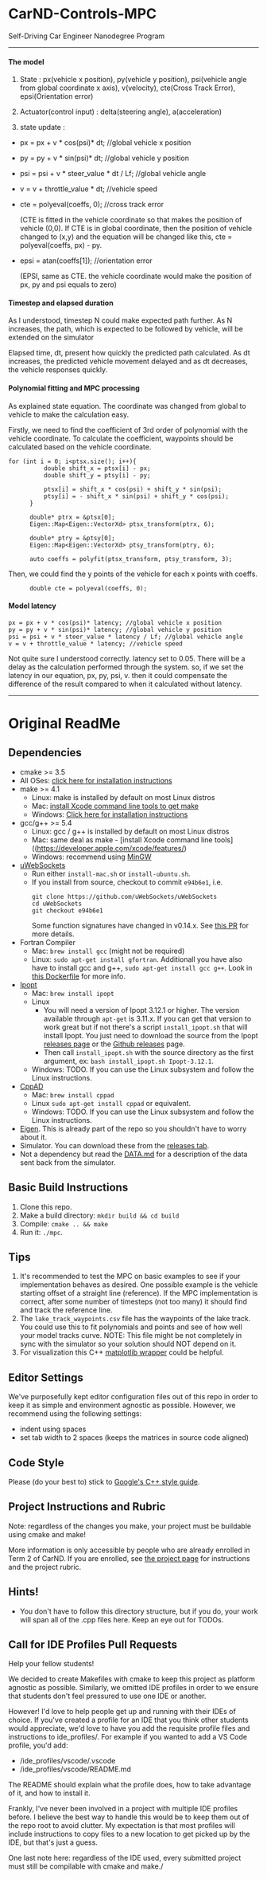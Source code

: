 # CarND-Controls-MPC
Self-Driving Car Engineer Nanodegree Program

---

#### The model
1. State : px(vehicle x position), py(vehicle y position), psi(vehicle angle from global coordinate x axis), v(velocity), cte(Cross Track Error), epsi(Orientation error)

2. Actuator(control input) :
delta(steering angle), a(acceleration)

3. state update :

  - px = px + v * cos(psi)* dt; //global vehicle x position

  - py = py + v * sin(psi)* dt; //global vehicle y position

  - psi = psi + v * steer_value * dt / Lf; //global vehicle angle

  - v = v + throttle_value * dt; //vehicle speed

  - cte = polyeval(coeffs, 0); //cross track error

    (CTE is fitted in the vehicle coordinate so that makes the position of vehicle (0,0). If CTE is in global coordinate, then the position of vehicle changed to (x,y) and the equation will be changed like this, cte = polyeval(coeffs, px) - py.

  - epsi = atan(coeffs[1]); //orientation error

    (EPSI, same as CTE. the vehicle coordinate would make the position of px, py and psi equals to zero)


#### Timestep and elapsed duration

As I understood, timestep N could make expected path further. As N increases, the path, which is expected to be followed by vehicle, will be extended on the simulator

Elapsed time, dt, present how quickly the predicted path calculated. As dt increases, the predicted vehicle movement delayed and as dt decreases, the vehicle responses quickly.


#### Polynomial fitting and MPC processing

As explained state equation. The coordinate was changed from global to vehicle to make the calculation easy.

Firstly, we need to find the coefficient of 3rd order of polynomial with the vehicle coordinate. To calculate the coefficient, waypoints should be calculated based on the vehicle coordinate.

    for (int i = 0; i<ptsx.size(); i++){
              double shift_x = ptsx[i] - px;
              double shift_y = ptsy[i] - py;

              ptsx[i] = shift_x * cos(psi) + shift_y * sin(psi);
              ptsy[i] = - shift_x * sin(psi) + shift_y * cos(psi);
          }

          double* ptrx = &ptsx[0];
          Eigen::Map<Eigen::VectorXd> ptsx_transform(ptrx, 6);

          double* ptry = &ptsy[0];
          Eigen::Map<Eigen::VectorXd> ptsy_transform(ptry, 6);

          auto coeffs = polyfit(ptsx_transform, ptsy_transform, 3);

Then, we could find the y points of the vehicle for each x points with coeffs.

          double cte = polyeval(coeffs, 0);

#### Model latency

    px = px + v * cos(psi)* latency; //global vehicle x position
    py = py + v * sin(psi)* latency; //global vehicle y position
    psi = psi + v * steer_value * latency / Lf; //global vehicle angle
    v = v + throttle_value * latency; //vehicle speed

Not quite sure I understood correctly.
latency set to 0.05. There will be a delay as the calculation performed through the system. so, if we set the latency in our equation, px, py, psi, v. then it could compensate the difference of the result compared to when it calculated without latency.

---
# Original ReadMe

## Dependencies

* cmake >= 3.5
 * All OSes: [click here for installation instructions](https://cmake.org/install/)
* make >= 4.1
  * Linux: make is installed by default on most Linux distros
  * Mac: [install Xcode command line tools to get make](https://developer.apple.com/xcode/features/)
  * Windows: [Click here for installation instructions](http://gnuwin32.sourceforge.net/packages/make.htm)
* gcc/g++ >= 5.4
  * Linux: gcc / g++ is installed by default on most Linux distros
  * Mac: same deal as make - [install Xcode command line tools]((https://developer.apple.com/xcode/features/)
  * Windows: recommend using [MinGW](http://www.mingw.org/)
* [uWebSockets](https://github.com/uWebSockets/uWebSockets)
  * Run either `install-mac.sh` or `install-ubuntu.sh`.
  * If you install from source, checkout to commit `e94b6e1`, i.e.
    ```
    git clone https://github.com/uWebSockets/uWebSockets
    cd uWebSockets
    git checkout e94b6e1
    ```
    Some function signatures have changed in v0.14.x. See [this PR](https://github.com/udacity/CarND-MPC-Project/pull/3) for more details.
* Fortran Compiler
  * Mac: `brew install gcc` (might not be required)
  * Linux: `sudo apt-get install gfortran`. Additionall you have also have to install gcc and g++, `sudo apt-get install gcc g++`. Look in [this Dockerfile](https://github.com/udacity/CarND-MPC-Quizzes/blob/master/Dockerfile) for more info.
* [Ipopt](https://projects.coin-or.org/Ipopt)
  * Mac: `brew install ipopt`
  * Linux
    * You will need a version of Ipopt 3.12.1 or higher. The version available through `apt-get` is 3.11.x. If you can get that version to work great but if not there's a script `install_ipopt.sh` that will install Ipopt. You just need to download the source from the Ipopt [releases page](https://www.coin-or.org/download/source/Ipopt/) or the [Github releases](https://github.com/coin-or/Ipopt/releases) page.
    * Then call `install_ipopt.sh` with the source directory as the first argument, ex: `bash install_ipopt.sh Ipopt-3.12.1`.
  * Windows: TODO. If you can use the Linux subsystem and follow the Linux instructions.
* [CppAD](https://www.coin-or.org/CppAD/)
  * Mac: `brew install cppad`
  * Linux `sudo apt-get install cppad` or equivalent.
  * Windows: TODO. If you can use the Linux subsystem and follow the Linux instructions.
* [Eigen](http://eigen.tuxfamily.org/index.php?title=Main_Page). This is already part of the repo so you shouldn't have to worry about it.
* Simulator. You can download these from the [releases tab](https://github.com/udacity/self-driving-car-sim/releases).
* Not a dependency but read the [DATA.md](./DATA.md) for a description of the data sent back from the simulator.


## Basic Build Instructions


1. Clone this repo.
2. Make a build directory: `mkdir build && cd build`
3. Compile: `cmake .. && make`
4. Run it: `./mpc`.

## Tips

1. It's recommended to test the MPC on basic examples to see if your implementation behaves as desired. One possible example
is the vehicle starting offset of a straight line (reference). If the MPC implementation is correct, after some number of timesteps
(not too many) it should find and track the reference line.
2. The `lake_track_waypoints.csv` file has the waypoints of the lake track. You could use this to fit polynomials and points and see of how well your model tracks curve. NOTE: This file might be not completely in sync with the simulator so your solution should NOT depend on it.
3. For visualization this C++ [matplotlib wrapper](https://github.com/lava/matplotlib-cpp) could be helpful.

## Editor Settings

We've purposefully kept editor configuration files out of this repo in order to
keep it as simple and environment agnostic as possible. However, we recommend
using the following settings:

* indent using spaces
* set tab width to 2 spaces (keeps the matrices in source code aligned)

## Code Style

Please (do your best to) stick to [Google's C++ style guide](https://google.github.io/styleguide/cppguide.html).

## Project Instructions and Rubric

Note: regardless of the changes you make, your project must be buildable using
cmake and make!

More information is only accessible by people who are already enrolled in Term 2
of CarND. If you are enrolled, see [the project page](https://classroom.udacity.com/nanodegrees/nd013/parts/40f38239-66b6-46ec-ae68-03afd8a601c8/modules/f1820894-8322-4bb3-81aa-b26b3c6dcbaf/lessons/b1ff3be0-c904-438e-aad3-2b5379f0e0c3/concepts/1a2255a0-e23c-44cf-8d41-39b8a3c8264a)
for instructions and the project rubric.

## Hints!

* You don't have to follow this directory structure, but if you do, your work
  will span all of the .cpp files here. Keep an eye out for TODOs.

## Call for IDE Profiles Pull Requests

Help your fellow students!

We decided to create Makefiles with cmake to keep this project as platform
agnostic as possible. Similarly, we omitted IDE profiles in order to we ensure
that students don't feel pressured to use one IDE or another.

However! I'd love to help people get up and running with their IDEs of choice.
If you've created a profile for an IDE that you think other students would
appreciate, we'd love to have you add the requisite profile files and
instructions to ide_profiles/. For example if you wanted to add a VS Code
profile, you'd add:

* /ide_profiles/vscode/.vscode
* /ide_profiles/vscode/README.md

The README should explain what the profile does, how to take advantage of it,
and how to install it.

Frankly, I've never been involved in a project with multiple IDE profiles
before. I believe the best way to handle this would be to keep them out of the
repo root to avoid clutter. My expectation is that most profiles will include
instructions to copy files to a new location to get picked up by the IDE, but
that's just a guess.

One last note here: regardless of the IDE used, every submitted project must
still be compilable with cmake and make./
